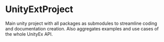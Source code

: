 # UnityExtProject
Main unity project with all packages as submodules to streamline coding and documentation creation. Also aggregates examples and use cases of the whole UnityEx API.
